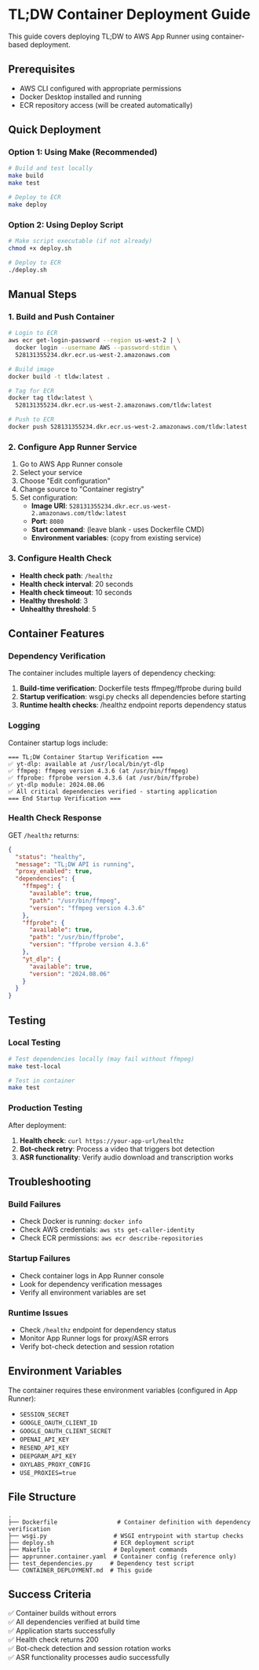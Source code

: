 # TL;DW Container Deployment Guide

This guide covers deploying TL;DW to AWS App Runner using container-based deployment.

## Prerequisites

- AWS CLI configured with appropriate permissions
- Docker Desktop installed and running
- ECR repository access (will be created automatically)

## Quick Deployment

### Option 1: Using Make (Recommended)

```bash
# Build and test locally
make build
make test

# Deploy to ECR
make deploy
```

### Option 2: Using Deploy Script

```bash
# Make script executable (if not already)
chmod +x deploy.sh

# Deploy to ECR
./deploy.sh
```

## Manual Steps

### 1. Build and Push Container

```bash
# Login to ECR
aws ecr get-login-password --region us-west-2 | \
  docker login --username AWS --password-stdin \
  528131355234.dkr.ecr.us-west-2.amazonaws.com

# Build image
docker build -t tldw:latest .

# Tag for ECR
docker tag tldw:latest \
  528131355234.dkr.ecr.us-west-2.amazonaws.com/tldw:latest

# Push to ECR
docker push 528131355234.dkr.ecr.us-west-2.amazonaws.com/tldw:latest
```

### 2. Configure App Runner Service

1. Go to AWS App Runner console
2. Select your service
3. Choose "Edit configuration"
4. Change source to "Container registry"
5. Set configuration:
   - **Image URI**: `528131355234.dkr.ecr.us-west-2.amazonaws.com/tldw:latest`
   - **Port**: `8080`
   - **Start command**: (leave blank - uses Dockerfile CMD)
   - **Environment variables**: (copy from existing service)

### 3. Configure Health Check

- **Health check path**: `/healthz`
- **Health check interval**: 20 seconds
- **Health check timeout**: 10 seconds
- **Healthy threshold**: 3
- **Unhealthy threshold**: 5

## Container Features

### Dependency Verification

The container includes multiple layers of dependency checking:

1. **Build-time verification**: Dockerfile tests ffmpeg/ffprobe during build
2. **Startup verification**: wsgi.py checks all dependencies before starting
3. **Runtime health checks**: /healthz endpoint reports dependency status

### Logging

Container startup logs include:

```
=== TL;DW Container Startup Verification ===
✅ yt-dlp: available at /usr/local/bin/yt-dlp
✅ ffmpeg: ffmpeg version 4.3.6 (at /usr/bin/ffmpeg)
✅ ffprobe: ffprobe version 4.3.6 (at /usr/bin/ffprobe)
✅ yt-dlp module: 2024.08.06
✅ All critical dependencies verified - starting application
=== End Startup Verification ===
```

### Health Check Response

GET `/healthz` returns:

```json
{
  "status": "healthy",
  "message": "TL;DW API is running",
  "proxy_enabled": true,
  "dependencies": {
    "ffmpeg": {
      "available": true,
      "path": "/usr/bin/ffmpeg",
      "version": "ffmpeg version 4.3.6"
    },
    "ffprobe": {
      "available": true,
      "path": "/usr/bin/ffprobe", 
      "version": "ffprobe version 4.3.6"
    },
    "yt_dlp": {
      "available": true,
      "version": "2024.08.06"
    }
  }
}
```

## Testing

### Local Testing

```bash
# Test dependencies locally (may fail without ffmpeg)
make test-local

# Test in container
make test
```

### Production Testing

After deployment:

1. **Health check**: `curl https://your-app-url/healthz`
2. **Bot-check retry**: Process a video that triggers bot detection
3. **ASR functionality**: Verify audio download and transcription works

## Troubleshooting

### Build Failures

- Check Docker is running: `docker info`
- Check AWS credentials: `aws sts get-caller-identity`
- Check ECR permissions: `aws ecr describe-repositories`

### Startup Failures

- Check container logs in App Runner console
- Look for dependency verification messages
- Verify all environment variables are set

### Runtime Issues

- Check `/healthz` endpoint for dependency status
- Monitor App Runner logs for proxy/ASR errors
- Verify bot-check detection and session rotation

## Environment Variables

The container requires these environment variables (configured in App Runner):

- `SESSION_SECRET`
- `GOOGLE_OAUTH_CLIENT_ID`
- `GOOGLE_OAUTH_CLIENT_SECRET`
- `OPENAI_API_KEY`
- `RESEND_API_KEY`
- `DEEPGRAM_API_KEY`
- `OXYLABS_PROXY_CONFIG`
- `USE_PROXIES=true`

## File Structure

```
.
├── Dockerfile                 # Container definition with dependency verification
├── wsgi.py                   # WSGI entrypoint with startup checks
├── deploy.sh                 # ECR deployment script
├── Makefile                  # Deployment commands
├── apprunner.container.yaml  # Container config (reference only)
├── test_dependencies.py     # Dependency test script
└── CONTAINER_DEPLOYMENT.md  # This guide
```

## Success Criteria

✅ Container builds without errors  
✅ All dependencies verified at build time  
✅ Application starts successfully  
✅ Health check returns 200  
✅ Bot-check detection and session rotation works  
✅ ASR functionality processes audio successfully